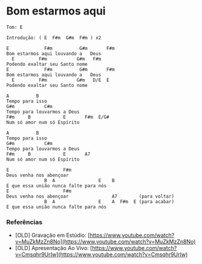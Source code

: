 # Bom estarmos aqui

```
Tom: E
```

```
Introdução: ( E  F#m  G#m  F#m ) x2
```

```
E             F#m          G#m       F#m
Bom estarmos aqui louvando a   Deus
  E         F#m           G#m   F#m
Podendo exaltar seu Santo nome
E             F#m          G#m       F#m
Bom estarmos aqui louvando a   Deus
  E         F#m           G#m   D/E  E
Podendo exaltar seu Santo nome

A          B
Tempo para isso
G#m           C#m        
Tempo para louvarmos a Deus
F#m     B            E       F#m  E/G#
Num só amor num só Espírito

A          B
Tempo para isso
G#m           C#m        
Tempo para louvarmos a Deus
F#m     B            E       A7
Num só amor num só Espírito

E                    F#m
Deus venha nos abençoar
              B  A                E    B
E que essa união nunca falte para nós
E                    F#m
Deus venha nos abençoar                A7        (para voltar)
              B  A                E    A  F#m  E (para acabar)
E que essa união nunca falte para nós
```

### Referências

* [OLD] Gravação em Estúdio: [https://www.youtube.com/watch?v=MuZkMzZn8No](https://www.youtube.com/watch?v=MuZkMzZn8No)
* [OLD] Apresentação Ao Vivo: [https://www.youtube.com/watch?v=Cmsqhr9UrIw](https://www.youtube.com/watch?v=Cmsqhr9UrIw)
